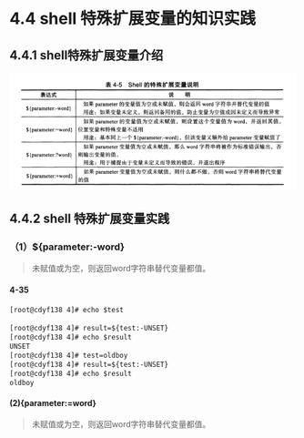 # 4.4 shell 特殊扩展变量的知识实践

 

## 4.4.1 shell特殊扩展变量介绍

<img src="images/image-20210121085434061.png" alt="image-20210121085434061" style="zoom:150%;" />

## 4.4.2 shell 特殊扩展变量实践

### （1）${parameter:-word}

>未赋值或为空，则返回word字符串替代变量都值。

#### 4-35 

```shell
[root@cdyf138 4]# echo $test

[root@cdyf138 4]# result=${test:-UNSET}
[root@cdyf138 4]# echo $result
UNSET
[root@cdyf138 4]# test=oldboy
[root@cdyf138 4]# result=${test:-UNSET}
[root@cdyf138 4]# echo $result
oldboy
```



#### (2){parameter:=word}

> 未赋值或为空，则返回word字符串替代变量都值。